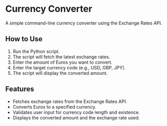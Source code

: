 # Currency Converter

A simple command-line currency converter using the Exchange Rates API.

## How to Use

1.  Run the Python script.
2.  The script will fetch the latest exchange rates.
3.  Enter the amount of Euros you want to convert.
4.  Enter the target currency code (e.g., USD, GBP, JPY).
5.  The script will display the converted amount.

## Features

* Fetches exchange rates from the Exchange Rates API.
* Converts Euros to a specified currency.
* Validates user input for currency code length and existence.
* Displays the converted amount and the exchange rate used.
